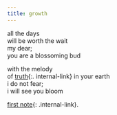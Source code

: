 ```yaml
---
title: growth
---
```


all the days  
will be worth the wait   
my dear;  
you are a blossoming bud  <br/>

with the melody  
of [truth](/truth){:. internal-link} in your earth  
i do not fear;  
i will see you bloom  


 [first note](/your-first-note){: .internal-link}.
